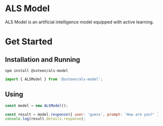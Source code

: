 # ALS Model
ALS Model is an artificial intelligence model equipped with active learning.
# Get Started
## Installation and Running
```
npm install @soteen/als-model
```
```javascript
import { ALSModel } from '@soteen/als-model';
```
## Using
```javascript
const model = new ALSModel();

const result = model.response({ user: 'guess', prompt: 'How are you?' });
console.log(result.details.response);
```